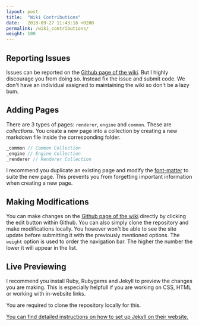```yaml
---
layout: post
title:  "Wiki Contributions"
date:   2018-09-27 11:43:16 +0200
permalink: /wiki_contributions/
weight: 100
---
```



## Reporting Issues

Issues can be reported on the [Github page of the wiki](https://github.com/TeamWisp/TeamWisp.github.io). But I highly discourage you from doing so. Instead fix the issue and submit code. We don't have an individual assigned to maintaining the wiki so don't be a lazy bum.

## Adding Pages

There are 3 types of pages: `renderer`, `engine` and `common`. These are *collections*. You create a new page into a collection by creating a new markdown file inside the corresponding folder.

```cpp
_common // Common Collection
_engine // Engine Collection
_renderer // Renderer Collection
```

I recommend you duplicate an existing page and modify the [font-matter](https://jekyllrb.com/docs/step-by-step/03-front-matter/) to suite the new page. This prevents you from forgetting important information when creating a new page.

## Making Modifications

You can make changes on the [Github page of the wiki](https://github.com/TeamWisp/TeamWisp.github.io) directly by clicking the edit button within Github. You can also simply clone the repository and make modifications locally. You however won't be able to see the site update before submitting it with the previously mentioned options. The `weight` option is used to order the navigation bar. The higher the number the lower it will appear in the list.

## Live Previewing

I recommend you install Ruby, Rubygems and Jekyll to preview the changes you are making. This is especially helpfull if you are working on CSS, HTML or working with in-website links.

You are required to clone the repository locally for this.

[You can find detailed instructions on how to set up Jekyll on their website.](https://jekyllrb.com/)

